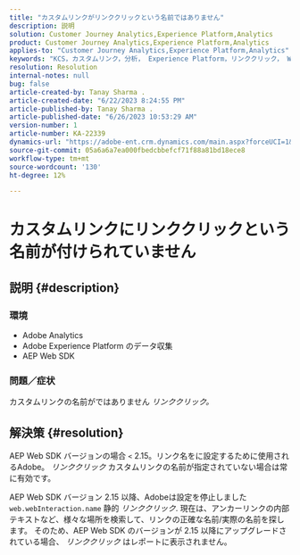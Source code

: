 ```yaml
---
title: "カスタムリンクがリンククリックという名前ではありません"
description: 説明
solution: Customer Journey Analytics,Experience Platform,Analytics
product: Customer Journey Analytics,Experience Platform,Analytics
applies-to: "Customer Journey Analytics,Experience Platform,Analytics"
keywords: "KCS，カスタムリンク，分析， Experience Platform，リンククリック， Web SDK"
resolution: Resolution
internal-notes: null
bug: false
article-created-by: Tanay Sharma .
article-created-date: "6/22/2023 8:24:55 PM"
article-published-by: Tanay Sharma .
article-published-date: "6/26/2023 10:53:29 AM"
version-number: 1
article-number: KA-22339
dynamics-url: "https://adobe-ent.crm.dynamics.com/main.aspx?forceUCI=1&pagetype=entityrecord&etn=knowledgearticle&id=0b3f78d4-3a11-ee11-8f6d-6045bd006295"
source-git-commit: 05a6a6a7ea000fbedcbbefcf71f88a81bd18ece8
workflow-type: tm+mt
source-wordcount: '130'
ht-degree: 12%

---
```


# カスタムリンクにリンククリックという名前が付けられていません

## 説明 {#description}


### <b>環境</b>

- Adobe Analytics
- Adobe Experience Platform のデータ収集
- AEP Web SDK


### <b>問題／症状</b>

カスタムリンクの名前がではありません *リンククリック。*


## 解決策 {#resolution}


AEP Web SDK バージョンの場合 `<` 2.15。リンク名をに設定するために使用されるAdobe。 *リンククリック* カスタムリンクの名前が指定されていない場合は常に有効です。

AEP Web SDK バージョン 2.15 以降、Adobeは設定を停止しました `web.webInteraction.name` 静的 *リンククリック*. 現在は、アンカーリンクの内部テキストなど、様々な場所を検索して、リンクの正確な名前/実際の名前を探します。 そのため、AEP Web SDK のバージョンが 2.15 以降にアップグレードされている場合、 *リンククリック* はレポートに表示されません。
